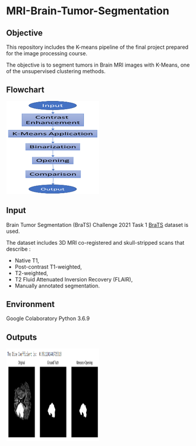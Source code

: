 # MRI-Brain-Tumor-Segmentation

## Objective

This repository includes the K-means pipeline of the final project prepared for the image processing course.

The objective is to segment tumors in Brain MRI images with K-Means, one of the unsupervised clustering methods.

## Flowchart

<img src="flowchart.png" width="250" height="250">

## Input

Brain Tumor Segmentation (BraTS) Challenge 2021 Task 1 [BraTS](https://www.kaggle.com/dschettler8845/brats-2021-task1 "BRaTS 2021 Task 1 Dataset") dataset is used.

The dataset includes 3D MRI co-registered and skull-stripped scans that describe : 
- Native T1, 
- Post-contrast T1-weighted, 
- T2-weighted, 
- T2 Fluid Attenuated Inversion Recovery (FLAIR),
- Manually annotated segmentation. 

## Environment

Google Colaboratory
Python 3.6.9

## Outputs 

<img src="output.PNG" width="250" height="250">
